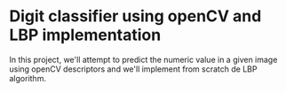 # Digit classifier using openCV and LBP implementation

In this project, we'll attempt to predict the numeric value in a given image using openCV descriptors and we'll implement from scratch de LBP algorithm.
